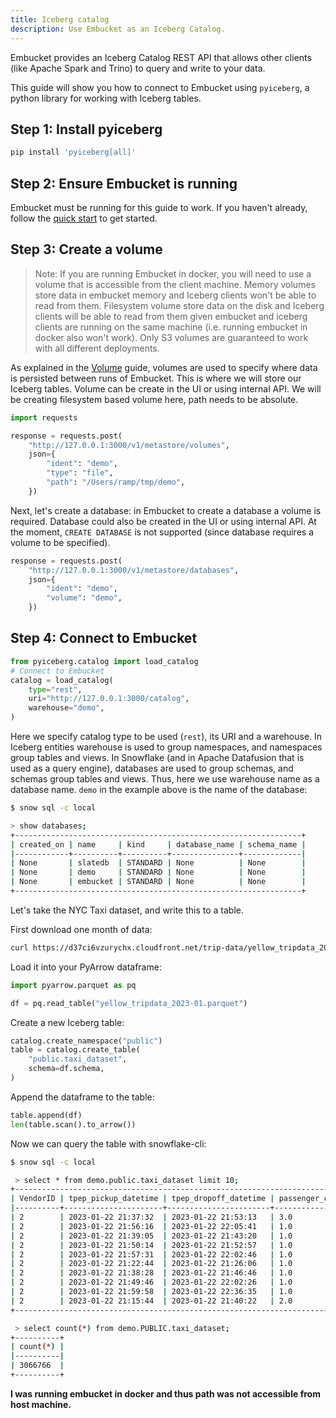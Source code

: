 ```yaml
---
title: Iceberg catalog
description: Use Embucket as an Iceberg Catalog.
---
```


Embucket provides an Iceberg Catalog REST API that allows other clients (like Apache Spark and Trino) to query and write to your data.

This guide will show you how to connect to Embucket using `pyiceberg`, a python library for working with Iceberg tables.

## Step 1: Install pyiceberg

```bash
pip install 'pyiceberg[all]'
```

## Step 2: Ensure Embucket is running

Embucket must be running for this guide to work. If you haven't already, follow the [quick start](/docs/getting-started/quick-start) to get started.

## Step 3: Create a volume

> Note: If you are running Embucket in docker, you will need to use a volume that is accessible from the client machine. Memory volumes store data in embucket memory and Iceberg clients won't be able to read from them. Filesystem volume store data on the disk and Iceberg clients will be able to read from them given embucket and iceberg clients are running on the same machine (i.e. running embucket in docker also won't work). Only S3 volumes are guaranteed to work with all different deployments.

As explained in the [Volume](/docs/getting-started/volumes) guide, volumes are used to specify where data is persisted between runs of Embucket. This is where we will store our Iceberg tables. Volume can be create in the UI or using internal API. We will be creating filesystem based volume here, path needs to be absolute.

```python
import requests

response = requests.post(
    "http://127.0.0.1:3000/v1/metastore/volumes",
    json={
        "ident": "demo",
        "type": "file",
        "path": "/Users/ramp/tmp/demo",
    })
```

Next, let's create a database: in Embucket to create a database a volume is required. Database could also be created in the UI or using internal API. At the moment, `CREATE DATABASE` is not supported (since database requires a volume to be specified).

```python
response = requests.post(
    "http://127.0.0.1:3000/v1/metastore/databases",
    json={
        "ident": "demo",
        "volume": "demo",
    })
```

## Step 4: Connect to Embucket

```python
from pyiceberg.catalog import load_catalog
# Connect to Embucket
catalog = load_catalog(
    type="rest",
    uri="http://127.0.0.1:3000/catalog",
    warehouse="demo",
)
```

Here we specify catalog type to be used (`rest`), its URI and a warehouse. In Iceberg entities warehouse is used to group namespaces, and namespaces group tables and views. In Snowflake (and in Apache Datafusion that is used as a query engine), databases are used to group schemas, and schemas group tables and views. Thus, here we use warehouse name as a database name. `demo` in the example above is the name of the database:

```sh
$ snow sql -c local

> show databases;
+----------------------------------------------------------------+
| created_on | name     | kind     | database_name | schema_name |
|------------+----------+----------+---------------+-------------|
| None       | slatedb  | STANDARD | None          | None        |
| None       | demo     | STANDARD | None          | None        |
| None       | embucket | STANDARD | None          | None        |
+----------------------------------------------------------------+
```

Let's take the NYC Taxi dataset, and write this to a table.

First download one month of data:

```bash
curl https://d37ci6vzurychx.cloudfront.net/trip-data/yellow_tripdata_2023-01.parquet -o yellow_tripdata_2023-01.parquet
```

Load it into your PyArrow dataframe:

```python
import pyarrow.parquet as pq

df = pq.read_table("yellow_tripdata_2023-01.parquet")
```

Create a new Iceberg table:

```python
catalog.create_namespace("public")
table = catalog.create_table(
    "public.taxi_dataset",
    schema=df.schema,
)
```

Append the dataframe to the table:

```python
table.append(df)
len(table.scan().to_arrow())
```

Now we can query the table with snowflake-cli:

```bash
$ snow sql -c local

 > select * from demo.public.taxi_dataset limit 10;
+------------------------------------------------------------------------------------------------------------------------------------------------------------------------------------------------------------------------------------------------------------------------------------------------------------------+
| VendorID | tpep_pickup_datetime | tpep_dropoff_datetime | passenger_count | trip_distance | RatecodeID | store_and_fwd_flag | PULocationID | DOLocationID | payment_type | fare_amount | extra | mta_tax | tip_amount | tolls_amount | improvement_surcharge | total_amount | congestion_surcharge | airport_fee |
|----------+----------------------+-----------------------+-----------------+---------------+------------+--------------------+--------------+--------------+--------------+-------------+-------+---------+------------+--------------+-----------------------+--------------+----------------------+-------------|
| 2        | 2023-01-22 21:37:32  | 2023-01-22 21:53:13   | 3.0             | 3.12          | 1.0        | N                  | 230          | 211          | 1            | 17.0        | 1.0   | 0.5     | 4.4        | 0.0          | 1.0                   | 26.4         | 2.5                  | 0.0         |
| 2        | 2023-01-22 21:56:16  | 2023-01-22 22:05:41   | 1.0             | 1.94          | 1.0        | N                  | 114          | 13           | 1            | 12.1        | 1.0   | 0.5     | 3.42       | 0.0          | 1.0                   | 20.52        | 2.5                  | 0.0         |
| 2        | 2023-01-22 21:39:05  | 2023-01-22 21:43:20   | 1.0             | 0.37          | 1.0        | N                  | 229          | 229          | 1            | 5.8         | 1.0   | 0.5     | 0.25       | 0.0          | 1.0                   | 11.05        | 2.5                  | 0.0         |
| 2        | 2023-01-22 21:50:14  | 2023-01-22 21:52:57   | 1.0             | 0.85          | 1.0        | N                  | 262          | 263          | 1            | 5.8         | 1.0   | 0.5     | 2.16       | 0.0          | 1.0                   | 12.96        | 2.5                  | 0.0         |
| 2        | 2023-01-22 21:57:31  | 2023-01-22 22:02:46   | 1.0             | 1.23          | 1.0        | N                  | 141          | 75           | 2            | 7.9         | 1.0   | 0.5     | 0.0        | 0.0          | 1.0                   | 12.9         | 2.5                  | 0.0         |
| 2        | 2023-01-22 21:22:44  | 2023-01-22 21:26:06   | 1.0             | 0.44          | 1.0        | N                  | 256          | 256          | 2            | 5.8         | 1.0   | 0.5     | 0.0        | 0.0          | 1.0                   | 8.3          | 0.0                  | 0.0         |
| 2        | 2023-01-22 21:38:28  | 2023-01-22 21:46:46   | 1.0             | 1.78          | 1.0        | N                  | 79           | 170          | 1            | 10.7        | 1.0   | 0.5     | 3.14       | 0.0          | 1.0                   | 18.84        | 2.5                  | 0.0         |
| 2        | 2023-01-22 21:49:46  | 2023-01-22 22:02:26   | 1.0             | 2.42          | 1.0        | N                  | 170          | 143          | 1            | 14.9        | 1.0   | 0.5     | 3.98       | 0.0          | 1.0                   | 23.88        | 2.5                  | 0.0         |
| 2        | 2023-01-22 21:59:58  | 2023-01-22 22:36:35   | 1.0             | 22.26         | 1.0        | N                  | 132          | 241          | 1            | 83.5        | 1.0   | 0.5     | 10.0       | 6.55         | 1.0                   | 103.8        | 0.0                  | 1.25        |
| 2        | 2023-01-22 21:15:44  | 2023-01-22 21:40:22   | 2.0             | 9.14          | 1.0        | N                  | 264          | 151          | 1            | 38.7        | 6.0   | 0.5     | 13.81      | 6.55         | 1.0                   | 70.31        | 2.5                  | 1.25        |
+------------------------------------------------------------------------------------------------------------------------------------------------------------------------------------------------------------------------------------------------------------------------------------------------------------------+

 > select count(*) from demo.PUBLIC.taxi_dataset;
+----------+
| count(*) |
|----------|
| 3066766  |
+----------+
```

**I was running embucket in docker and thus path was not accessible from host machine.**
